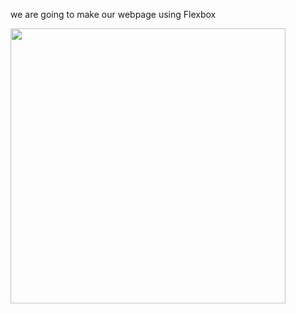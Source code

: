 we are going to make our webpage using Flexbox


<img width="440"  src="https://s3.amazonaws.com/alx-intranet.hbtn.io/uploads/medias/2023/11/544301d7707df17898299c8cc4bfa3fe21188c33.png?X-Amz-Algorithm=AWS4-HMAC-SHA256&X-Amz-Credential=AKIARDDGGGOUSBVO6H7D%2F20231120%2Fus-east-1%2Fs3%2Faws4_request&X-Amz-Date=20231120T134845Z&X-Amz-Expires=86400&X-Amz-SignedHeaders=host&X-Amz-Signature=a3d4ff07c85aca5a56120816c264bf3ba5566fff8f241607b63a739859ddc124">